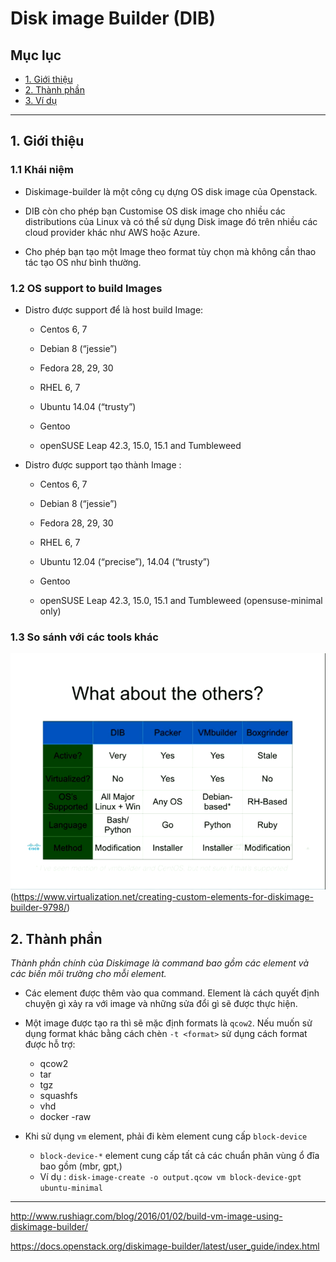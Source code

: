 # Disk image Builder (DIB)

## Mục lục 
- [1. Giới thiệu](#1)
- [2. Thành phần](#2)
- [3. Ví dụ](#3)

---

## 1. Giới thiệu
### 1.1 Khái niệm
- Diskimage-builder là một công cụ dựng OS disk image của Openstack.

- DIB còn cho phép bạn Customise OS disk image cho nhiều các distributions của Linux và có thể sử dụng Disk image đó trên nhiều các cloud provider khác như AWS hoặc Azure.

- Cho phép bạn tạo một Image theo format tùy chọn mà không cần thao tác tạo OS như bình thường.

### 1.2 OS support to build Images

- Distro được support để là host build Image:
    
    -  Centos 6, 7

    - Debian 8 (“jessie”)

    - Fedora 28, 29, 30

    - RHEL 6, 7

    - Ubuntu 14.04 (“trusty”)

    - Gentoo

    - openSUSE Leap 42.3, 15.0, 15.1 and Tumbleweed

- Distro được support tạo thành Image : 
     
    -  Centos 6, 7

    - Debian 8 (“jessie”)

    - Fedora 28, 29, 30

    - RHEL 6, 7

    - Ubuntu 12.04 (“precise”), 14.04 (“trusty”)

    - Gentoo

    - openSUSE Leap 42.3, 15.0, 15.1 and Tumbleweed (opensuse-minimal only)

### 1.3 So sánh với các tools khác 

![ima](ima/DIB.png)
(https://www.virtualization.net/creating-custom-elements-for-diskimage-builder-9798/)

## 2. Thành phần 

*Thành phần chính của Diskimage là command bao gồm các element và các biến môi trường cho mỗi element.*

- Các element được thêm vào qua command. Element là cách quyết định chuyện gì xảy ra với image và những sửa đổi gì sẽ được thực hiện.

- Một image  được tạo ra thì sẽ mặc định formats là `qcow2`. Nếu muốn sử dụng format khác bằng cách chèn `-t <format>` sử dụng cách format được hỗ trợ:
    - qcow2
    - tar
    - tgz
    - squashfs
    - vhd
    - docker
    -raw

- Khi sử dụng `vm` element, phải đi kèm element cung cấp `block-device` 
    - `block-device-*` element cung cấp tất cả các chuẩn phân vùng ổ đĩa bao gồm (mbr, gpt,)
    - Ví dụ : ``` disk-image-create -o output.qcow vm block-device-gpt ubuntu-minimal ```
    
--- 
http://www.rushiagr.com/blog/2016/01/02/build-vm-image-using-diskimage-builder/

https://docs.openstack.org/diskimage-builder/latest/user_guide/index.html